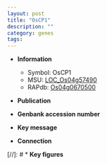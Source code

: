 ```yaml
---
layout: post
title: "OsCP1"
description: ""
category: genes
tags: 
---
```


* **Information**  
    + Symbol: OsCP1  
    + MSU: [LOC_Os04g57490](http://rice.uga.edu/cgi-bin/ORF_infopage.cgi?orf=LOC_Os04g57490)  
    + RAPdb: [Os04g0670500](http://rapdb.dna.affrc.go.jp/viewer/gbrowse_details/irgsp1?name=Os04g0670500)  

* **Publication**  

* **Genbank accession number**  

* **Key message**  

* **Connection**  

[//]: # * **Key figures**  


